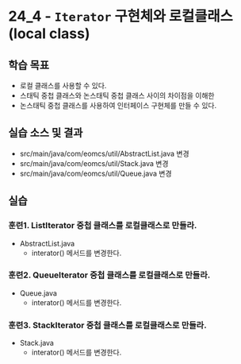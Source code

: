 # 24_4 - `Iterator` 구현체와 로컬클래스 (local class)

## 학습 목표

- 로컬 클래스를 사용할 수 있다.
- 스태틱 중첩 클래스와 논스태틱 중첩 클래스 사이의 차이점을 이해한
- 논스태틱 중첩 클래스를 사용하여 인터페이스 구현체를 만들 수 있다.


## 실습 소스 및 결과

- src/main/java/com/eomcs/util/AbstractList.java 변경
- src/main/java/com/eomcs/util/Stack.java 변경
- src/main/java/com/eomcs/util/Queue.java 변경

## 실습

### 훈련1. ListIterator 중첩 클래스를 로컬클래스로 만들라.

- AbstractList.java
  - interator() 메서드를 변경한다.

### 훈련2. QueueIterator 중첩 클래스를 로컬클래스로 만들라.

- Queue.java
  - interator() 메서드를 변경한다.

### 훈련3. StackIterator 중첩 클래스를 로컬클래스로 만들라.

- Stack.java
  - interator() 메서드를 변경한다.
